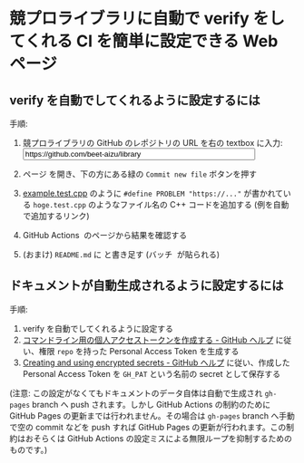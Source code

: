 # 競プロライブラリに自動で verify をしてくれる CI を簡単に設定できる Web ページ

## verify を自動でしてくれるように設定するには

手順:

1.  <form>
        <label>競プロライブラリの GitHub のレポジトリの URL を右の textbox に入力: </label>
        <input type="text" id="input" placeholder="https://github.com/beet-aizu/library" value="https://github.com/beet-aizu/library" size="48">
    </form>

1.  ページ <a id="output" target="_blank"></a> を開き、下の方にある緑の `Commit new file` ボタンを押す
1.  [example.test.cpp](https://github.com/kmyk/online-judge-verify-helper/blob/master/example.test.cpp) のように `#define PROBLEM "https://..."` が書かれている `hoge.test.cpp` のようなファイル名の C++ コードを追加する (<a id="output2" target="_blank">例を自動で追加するリンク</a>)
1.  <a id="output3" target="_blank">GitHub Actions <img id="output7"></a> のページから結果を確認する
1.  (おまけ) `README.md` に <code id="output4"></code> と書き足す (バッチ <a id="output5" target="_blank"><img id="output6"></a> が貼られる)

## ドキュメントが自動生成されるように設定するには

手順:

1.  verify を自動でしてくれるように設定する
1.  [コマンドライン用の個人アクセストークンを作成する - GitHub ヘルプ](https://help.github.com/ja/github/authenticating-to-github/creating-a-personal-access-token-for-the-command-line) に従い、権限 `repo` を持った Personal Access Token を生成する
1.  [Creating and using encrypted secrets - GitHub ヘルプ](https://help.github.com/ja/actions/automating-your-workflow-with-github-actions/creating-and-using-encrypted-secrets#creating-encrypted-secrets) に従い、作成した Personal Access Token を `GH_PAT` という名前の secret として保存する

(注意: この設定がなくてもドキュメントのデータ自体は自動で生成され `gh-pages` branch へ push されます。しかし GitHub Actions の制約のために GitHub Pages の更新までは行われません。その場合は `gh-pages` branch へ手動で空の commit などを push すれば GitHub Pages の更新が行われます。この制約はおそらくは GitHub Actions の設定ミスによる無限ループを抑制するためのものです。)

<script>
    const data = {};
    data["verify.yml"] = (function () {
        const req = new XMLHttpRequest();
        req.open("GET", "https://raw.githubusercontent.com/kmyk/online-judge-verify-helper/master/.github/workflows/verify.yml", false);
        req.send();
        return req.responseText;
    })();
    data["example.test.cpp"] = (function () {
        const req = new XMLHttpRequest();
        req.open("GET", "https://raw.githubusercontent.com/kmyk/online-judge-verify-helper/master/example.test.cpp", false);
        req.send();
        return req.responseText;
    })();

    const input = document.getElementById("input");
    const output = document.getElementById("output");
    const output2 = document.getElementById("output2");
    const output3 = document.getElementById("output3");
    const output4 = document.getElementById("output4");
    const output5 = document.getElementById("output5");
    const output6 = document.getElementById("output6");
    const output7 = document.getElementById("output7");
    function update() {
        if (input.value.match(/\/github.com\/[^\/]+\/[^\/]+/)) {
            const url = input.value.replace(/\/$/, "");

            const filename = ".github%2Fworkflows%2Fverify.yml"
            const value = encodeURIComponent(data["verify.yml"].replace("git+https://github.com/kmyk/online-judge-verify-helper.git@master", "online-judge-verify-helper"));
            output.href = url + "/new/master?filename=" + filename + "&value=" + value;
            output.textContent = url + "&value=...";

            const filename2 = "example.test.cpp";
            const value2 = encodeURIComponent(data["example.test.cpp"]);
            output2.href = url + "/new/master?filename=" + filename2 + "&value=" + value2;

            output3.href = input.value.replace(/\/$/, "") + "/actions";
            output5.href = input.value.replace(/\/$/, "") + "/actions";

            output4.textContent = "[![Actions Status](" + url + "/workflows/verify/badge.svg)](" + url + "/actions)";
            output6.src = url + "/workflows/verify/badge.svg";
            output7.src = url + "/workflows/verify/badge.svg";
        }
    }
    input.addEventListener('change', update);
    input.addEventListener('keyup', update);
    update();

    // workaround for the Dinky theme
    output6.style.margin = 0;
    output6.style.padding = 0;
    output7.style.margin = 0;
    output7.style.padding = 0;
</script>
